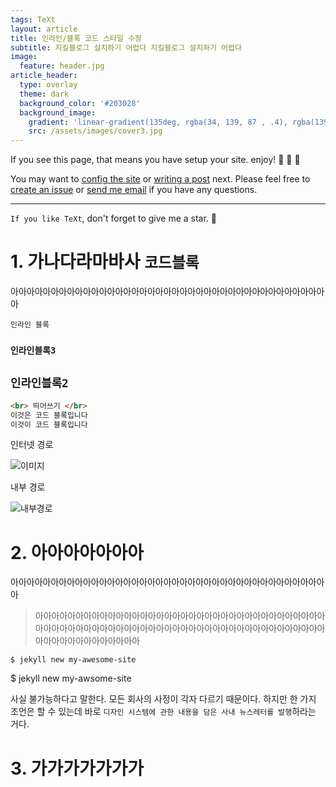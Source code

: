 ```yaml
---
tags: TeXt
layout: article
title: 인라인/블록 코드 스타일 수정
subtitle: 지킬블로그 설치하기 어렵다 지킬블로그 설치하기 어렵다
image:
  feature: header.jpg
article_header:
  type: overlay
  theme: dark
  background_color: '#203028'
  background_image:
    gradient: 'linear-gradient(135deg, rgba(34, 139, 87 , .4), rgba(139, 34, 139, .4))'
    src: /assets/images/cover3.jpg
---
```




If you see this page, that means you have setup your site. enjoy! :ghost: :ghost: :ghost:

You may want to [config the site](https://tianqi.name/jekyll-TeXt-theme/docs/en/configuration) or [writing a post](https://tianqi.name/jekyll-TeXt-theme/docs/en/writing-posts) next. Please feel free to [create an issue](https://github.com/kitian616/jekyll-TeXt-theme/issues) or [send me email](mailto:kitian616@outlook.com) if you have any questions.

<!--more-->

---

`If you like TeXt`, don't forget to give me a star. :star2:

# 1. 가나다라마바사 `코드블록`

아아아아아아아아아아아아아아아아아아아아아아아아아아아아아아아아아아아아아아아아

`인라인 블록`

### `인라인블록3`

## `인라인블록2`  

```html
<br> 띄어쓰기 </br>
이것은 코드 블록입니다
이것이 코드 블록입니다
```

인터넷 경로

![이미지](https://previews.123rf.com/images/isansky/isansky1511/isansky151100057/47941333-%EB%B0%94%EB%8B%A4-%ED%95%B4%EB%B3%80-%EB%B0%94%EB%8B%A4-%EC%98%A4%ED%82%A4%EB%82%98%EC%99%80-%EC%9D%BC%EB%B3%B8-%EC%95%84%EC%8B%9C%EC%95%84-.jpg)

내부 경로 

![내부경로](/Users/riverpurple/Documents/GitHub/yourbuoy/header.jpg)





# 2. 아아아아아아아

아아아아아아아아아아아아아아아아아아아아아아아아아아아아아아아아아아아아아아아아

> 아아아아아아아아아아아아아아아아아아아아아아아아아아아아아아아아아아아아아아아아아아아아아아아아아아아아아아아아아아아아아아아아아아아아아아아아아아아아아아아아아아아아아



 `$ jekyll new my-awesome-site`

 $  jekyll new my-awsome-site

사실 불가능하다고 말한다. 모든 회사의 사정이 각자 다르기 때문이다. 하지만 한 가지 조언은 할 수 있는데 바로 `디자인 시스템에 관한 내용을 담은 사내 뉴스레터를 발행`하라는 거다.

# 3. 가가가가가가가
